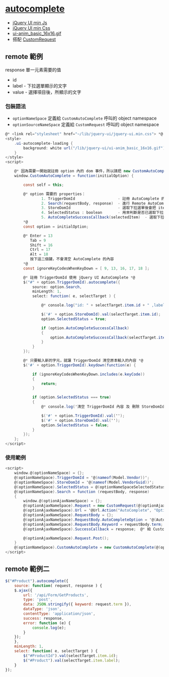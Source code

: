 # [autocomplete](https://jqueryui.com/autocomplete/)

-   [jQuery UI min Js](https://code.jquery.com/ui/1.12.1/jquery-ui.min.js)
-   [jQuery UI min Css](https://code.jquery.com/ui/1.12.1/themes/base/jquery-ui.min.css)
-   [ui-anim_basic_16x16.gif](https://github.com/jquery/codeorigin.jquery.com/blob/master/cdn/ui/1.8.2/themes/base/images/ui-anim_basic_16x16.gif)
-   搭配 [CustomRequest](./../jQuery/CustomRequest.md)

## remote 範例

response 單一元素需要的值
- id
- label - 下拉選單顯示的文字
- value - 選擇項目後，所顯示的文字

### 包裝語法

-   `optionNameSpace` 定義給 `CustomAutoComplete` 呼叫的 object namespace
-   `optionSourceNameSpace` 定義給 `CustomRequest` 呼叫的 object namespace

```csharp
@* <link rel="stylesheet" href="~/lib/jquery-ui/jquery-ui.min.css"> *@
<style>
    .ui-autocomplete-loading {
        background: white url("/lib/jquery-ui/ui-anim_basic_16x16.gif") right center no-repeat;
    }
</style>
<script>

    @* 因為需要一開始就註冊 option 內的 dom 事件，所以請把 new CustomAutoComplete(initialOption) 放在最後一行 *@
    window.CustomAutoComplete = function(initialOption) {

        const self = this;

        @* option 需要的 properties：
                1. TriggerDomId                   - 註冊 AutoComplete 的 Dom Id
                2. Search(requestBody, response)  - 進行 Remote AutoComplete 使用的取資料的方式
                3. StoreDomId                     - 選取下拉選單後會把 item.Id 放至 StoreDomId 的 value 中
                4. SelectedStatus : boolean       - 用來判斷是否已選取下拉選單項目，特別是用於 編輯頁面
                5. AutoCompleteSuccessCallback(selectedItem)  - 選取下拉選單後會執行的 callback
        *@
        const option = initialOption;

        @* Enter = 13
           Tab = 9
           Shift = 16
           Ctrl = 17
           Alt = 18
           按下這二個鍵，不會清空 AutoComplete 的內容
        *@
        const ignoreKeyCodesWhenKeyDown = [ 9, 13, 16, 17, 18 ];

        @* 註冊 TriggerDomId 使用 jQuery UI AutoComplete *@
        $("#" + option.TriggerDomId).autocomplete({
            source: option.Search,
            minLength: 1,
            select: function( e, selectTarget ) {

                @* console.log("id: " + selectTarget.item.id + " ,label: " + selectTarget.item.label + " ,value: " + selectTarget.item.value); *@

                $('#' + option.StoreDomId).val(selectTarget.item.id);
                option.SelectedStatus = true;

                if (option.AutoCompleteSuccessCallback)
                {
                    option.AutoCompleteSuccessCallback(selectTarget.item);
                }
            }
        });

        @* 只要輸入新的字元，就讓 TriggerDomId 清空原本輸入的內容 *@
        $('#' + option.TriggerDomId).keydown(function(e) {

            if (ignoreKeyCodesWhenKeyDown.includes(e.keyCode))
            {
                return;
            }

            if (option.SelectedStatus === true)
            {
                @* console.log('清空 TriggerDomId 內容 及 刪除 StoreDomId 所儲存的值'); *@

                $('#' + option.TriggerDomId).val('');
                $('#' + option.StoreDomId).val('');
                option.SelectedStatus = false;
            }
        });
    };
</script>
```

### 使用範例

```csharp
<script>
    window.@(optionNameSpace) = {};
    @(optionNameSpace).TriggerDomId = '@(nameof(Model.Vendor))';
    @(optionNameSpace).StoreDomId = '@(nameof(Model.VendorGuid))';
    @(optionNameSpace).SelectedStatus = @(optionNameSpaceSelectedStatus.ToString().ToLower());
    @(optionNameSpace).Search = function (requestBody, response)
    {
        window.@(optionAjaxNameSpace) = {};
        @(optionAjaxNameSpace).Request = new CustomRequest(@(optionAjaxNameSpace));
        @(optionAjaxNameSpace).Url = '@Url.Action("AutoComplete", "Options")';
        @(optionAjaxNameSpace).RequestBody = {};
        @(optionAjaxNameSpace).RequestBody.AutoCompleteOption = '@(AutoCompleteOption.ValidVendors)';
        @(optionAjaxNameSpace).RequestBody.Keyword = requestBody.term;
        @(optionAjaxNameSpace).SuccessCallback = response;  @* 給 CustomRequest 回傳給 response 用，不用改 *@

        @(optionAjaxNameSpace).Request.Post();
    }
    @(optionNameSpace).CustomAutoComplete = new CustomAutoComplete(@(optionNameSpace));
</script>
```

## remote 範例二

```js
$("#Product").autocomplete({
    source: function( request, response ) {
    $.ajax({
        url: '/api/Form/GetProducts',
        type: 'post',
        data: JSON.stringify({ keyword: request.term }),
        dataType: 'json',
        contentType: 'application/json',
        success: response,
        error: function (e) {
            console.log(e);
        }
    });
    },
    minLength: 1,
    select: function( e, selectTarget ) {
        $("#ProductId").val(selectTarget.item.id);
        $("#Product").val(selectTarget.item.label);
    }
});
```